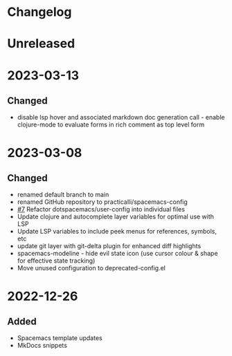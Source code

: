 # Changelog

# Unreleased


# 2023-03-13
## Changed
- disable lsp hover and associated markdown doc generation call - enable clojure-mode to evaluate forms in rich comment as top level form

# 2023-03-08
## Changed
* renamed default branch to main
* renamed GitHub repository to practicalli/spacemacs-config
* [#7](https://github.com/practicalli/spacemacs-config/pull/7) Refactor dotspacemacs/user-config into individual files
* Update clojure and autocomplete layer variables for optimal use with LSP
* Update LSP variables to include peek menus for references, symbols, etc
* update git layer with git-delta plugin for enhanced diff highlights
* spacemacs-modeline - hide evil state icon (use cursor colour & shape for effective state tracking)
* Move unused configuration to deprecated-config.el

# 2022-12-26
## Added
* Spacemacs template updates
* MkDocs snippets
